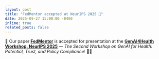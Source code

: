 ```yaml
---
layout: post
title: "FedMentor accepted at NeurIPS 2025 🎉"
date: 2025-09-27 15:09:00 -0400
inline: true
related_posts: false
---
```


🎉 Our paper **[FedMentor](https://arxiv.org/pdf/2509.14275)** is accepted for presentation at the **[GenAI4Health Workshop, NeurIPS 2025](https://genai4health.github.io/)** — _The Second Workshop on GenAI for Health: Potential, Trust, and Policy Compliance_! 🧠✨
